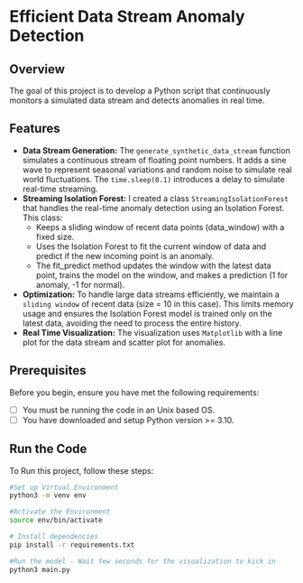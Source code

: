 # Efficient Data Stream Anomaly Detection

## Overview
The goal of this project is to develop a Python script that continuously  monitors a simulated data stream and detects anomalies in real time.


## Features
- **Data Stream Generation:** The ```generate_synthetic_data_stream``` function simulates a continuous stream of floating point numbers. It adds a sine wave to represent seasonal variations and random noise to simulate real world fluctuations. The ```time.sleep(0.1)``` introduces a delay to simulate real-time streaming.
- **Streaming Isolation Forest:** I created a class ```StreamingIsolationForest``` that handles the real-time anomaly detection using an Isolation Forest. This class:
    - Keeps a sliding window of recent data points (data_window) with a fixed size.
    - Uses the Isolation Forest to fit the current window of data and predict if the new incoming point is an anomaly.
    - The fit_predict method updates the window with the latest data point, trains the model on the window, and makes a prediction (1 for anomaly, -1 for normal).
- **Optimization:** To handle large data streams efficiently, we maintain a ```sliding window``` of recent data (size = 10 in this case). This limits memory usage and ensures the Isolation Forest model is trained only on the latest data, avoiding the need to process the entire history.
- **Real Time Visualization:** The visualization uses ```Matplotlib``` with a line plot for the data stream and scatter plot for anomalies.

## Prerequisites
Before you begin, ensure you have met the following requirements:
- [ ]  You must be running the code in an Unix based OS.
- [ ]  You have downloaded and setup Python version >= 3.10.

## Run the Code

To Run this project, follow these steps:

```bash
#Set up Virtual Environment
python3 -m venv env

#Activate the Environment
source env/bin/activate

# Install dependencies
pip install -r requirements.txt

#Run the model - Wait few seconds for the visualization to kick in
python3 main.py

```

